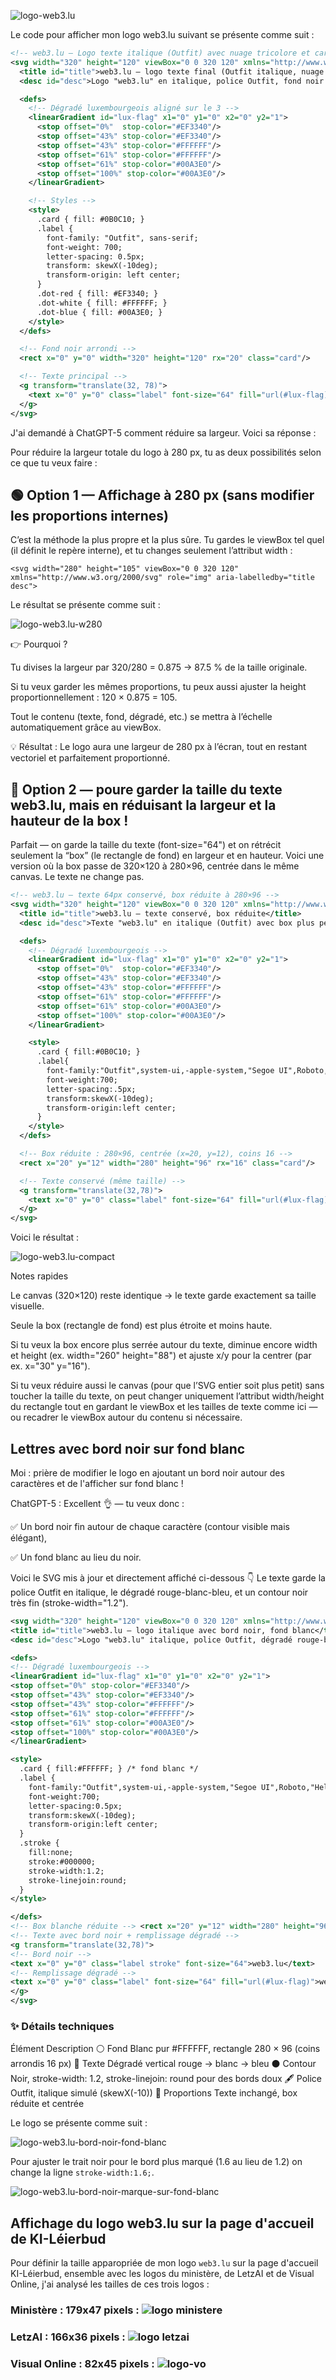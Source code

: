 ![logo-web3.lu](https://github.com/mbarnig/qubit-lu-project/blob/main/logos/logo-web3.svg)

Le code pour afficher mon logo web3.lu suivant se présente comme suit : 

```svg
<!-- web3.lu — Logo texte italique (Outfit) avec nuage tricolore et carrés équilibrés -->
<svg width="320" height="120" viewBox="0 0 320 120" xmlns="http://www.w3.org/2000/svg" role="img" aria-labelledby="title desc">
  <title id="title">web3.lu — logo texte final (Outfit italique, nuage tricolore corrigé)</title>
  <desc id="desc">Logo "web3.lu" en italique, police Outfit, fond noir arrondi.</desc>

  <defs>
    <!-- Dégradé luxembourgeois aligné sur le 3 -->
    <linearGradient id="lux-flag" x1="0" y1="0" x2="0" y2="1">
      <stop offset="0%"  stop-color="#EF3340"/>
      <stop offset="43%" stop-color="#EF3340"/>
      <stop offset="43%" stop-color="#FFFFFF"/>
      <stop offset="61%" stop-color="#FFFFFF"/>
      <stop offset="61%" stop-color="#00A3E0"/>
      <stop offset="100%" stop-color="#00A3E0"/>
    </linearGradient>

    <!-- Styles -->
    <style>
      .card { fill: #0B0C10; }
      .label {
        font-family: "Outfit", sans-serif;
        font-weight: 700;
        letter-spacing: 0.5px;
        transform: skewX(-10deg);
        transform-origin: left center;
      }
      .dot-red { fill: #EF3340; }
      .dot-white { fill: #FFFFFF; }
      .dot-blue { fill: #00A3E0; }
    </style>
  </defs>

  <!-- Fond noir arrondi -->
  <rect x="0" y="0" width="320" height="120" rx="20" class="card"/>

  <!-- Texte principal -->
  <g transform="translate(32, 78)">
    <text x="0" y="0" class="label" font-size="64" fill="url(#lux-flag)">web3.lu</text>
  </g>
</svg>
```

J'ai demandé à ChatGPT-5 comment réduire sa largeur. Voici sa réponse : 

Pour réduire la largeur totale du logo à 280 px, tu as deux possibilités selon ce que tu veux faire :

## 🟢 Option 1 — Affichage à 280 px (sans modifier les proportions internes)

C’est la méthode la plus propre et la plus sûre.
Tu gardes le viewBox tel quel (il définit le repère interne),
et tu changes seulement l’attribut width :  

`<svg width="280" height="105" viewBox="0 0 320 120" xmlns="http://www.w3.org/2000/svg" role="img" aria-labelledby="title desc">`

Le résultat se présente comme suit : 


![logo-web3.lu-w280](https://github.com/mbarnig/qubit-lu-project/blob/main/logos/logo-web3-lu-w280.svg)

👉 Pourquoi ?

Tu divises la largeur par 320/280 = 0.875 → 87.5 % de la taille originale.

Si tu veux garder les mêmes proportions, tu peux aussi ajuster la height proportionnellement :
120 × 0.875 = 105.

Tout le contenu (texte, fond, dégradé, etc.) se mettra à l’échelle automatiquement grâce au viewBox.

💡 Résultat :
Le logo aura une largeur de 280 px à l’écran, tout en restant vectoriel et parfaitement proportionné.

## 🔵 Option 2 — poure garder la taille du texte web3.lu, mais en réduisant la largeur et la hauteur de la box !

Parfait — on garde la taille du texte (font-size="64") et on rétrécit seulement la “box” (le rectangle de fond) en largeur et en hauteur.
Voici une version où la box passe de 320×120 à 280×96, centrée dans le même canvas. Le texte ne change pas.

```svg
<!-- web3.lu — texte 64px conservé, box réduite à 280×96 -->
<svg width="320" height="120" viewBox="0 0 320 120" xmlns="http://www.w3.org/2000/svg" role="img" aria-labelledby="title desc">
  <title id="title">web3.lu — texte conservé, box réduite</title>
  <desc id="desc">Texte "web3.lu" en italique (Outfit) avec box plus petite autour, sans changer la taille du texte.</desc>

  <defs>
    <!-- Dégradé luxembourgeois -->
    <linearGradient id="lux-flag" x1="0" y1="0" x2="0" y2="1">
      <stop offset="0%"  stop-color="#EF3340"/>
      <stop offset="43%" stop-color="#EF3340"/>
      <stop offset="43%" stop-color="#FFFFFF"/>
      <stop offset="61%" stop-color="#FFFFFF"/>
      <stop offset="61%" stop-color="#00A3E0"/>
      <stop offset="100%" stop-color="#00A3E0"/>
    </linearGradient>

    <style>
      .card { fill:#0B0C10; }
      .label{
        font-family:"Outfit",system-ui,-apple-system,"Segoe UI",Roboto,"Helvetica Neue",Arial,sans-serif;
        font-weight:700;
        letter-spacing:.5px;
        transform:skewX(-10deg);
        transform-origin:left center;
      }
    </style>
  </defs>

  <!-- Box réduite : 280×96, centrée (x=20, y=12), coins 16 -->
  <rect x="20" y="12" width="280" height="96" rx="16" class="card"/>

  <!-- Texte conservé (même taille) -->
  <g transform="translate(32,78)">
    <text x="0" y="0" class="label" font-size="64" fill="url(#lux-flag)">web3.lu</text>
  </g>
</svg>
```

Voici le résultat :


![logo-web3.lu-compact](https://github.com/mbarnig/qubit-lu-project/blob/main/logos/logo-web3.lu-compact.svg)

Notes rapides

Le canvas (320×120) reste identique → le texte garde exactement sa taille visuelle.

Seule la box (rectangle de fond) est plus étroite et moins haute.

Si tu veux la box encore plus serrée autour du texte, diminue encore width et height (ex. width="260" height="88") et ajuste x/y pour la centrer (par ex. x="30" y="16").

Si tu veux réduire aussi le canvas (pour que l’SVG entier soit plus petit) sans toucher la taille du texte, on peut changer uniquement l’attribut width/height du rectangle tout en gardant le viewBox et les tailles de texte comme ici — ou recadrer le viewBox autour du contenu si nécessaire.

## Lettres avec bord noir sur fond blanc

Moi : prière de modifier le logo en ajoutant un bord noir autour des caractères et de l'afficher sur fond blanc !

ChatGPT-5 : Excellent 👌 — tu veux donc :

✅ Un bord noir fin autour de chaque caractère (contour visible mais élégant),

✅ Un fond blanc au lieu du noir.

Voici le SVG mis à jour et directement affiché ci-dessous 👇
Le texte garde la police Outfit en italique, le dégradé rouge-blanc-bleu, et un contour noir très fin (stroke-width="1.2").

```svg
<svg width="320" height="120" viewBox="0 0 320 120" xmlns="http://www.w3.org/2000/svg" role="img" aria-labelledby="title desc">
<title id="title">web3.lu — logo italique avec bord noir, fond blanc</title>
<desc id="desc">Logo "web3.lu" italique, police Outfit, dégradé rouge-blanc-bleu, bord noir fin et fond blanc arrondi.</desc>

<defs>
<!-- Dégradé luxembourgeois -->
<linearGradient id="lux-flag" x1="0" y1="0" x2="0" y2="1">
<stop offset="0%" stop-color="#EF3340"/>
<stop offset="43%" stop-color="#EF3340"/>
<stop offset="43%" stop-color="#FFFFFF"/>
<stop offset="61%" stop-color="#FFFFFF"/>
<stop offset="61%" stop-color="#00A3E0"/>
<stop offset="100%" stop-color="#00A3E0"/>
</linearGradient>

<style>
  .card { fill:#FFFFFF; } /* fond blanc */
  .label {
    font-family:"Outfit",system-ui,-apple-system,"Segoe UI",Roboto,"Helvetica Neue",Arial,sans-serif;
    font-weight:700;
    letter-spacing:0.5px;
    transform:skewX(-10deg);
    transform-origin:left center;
  }
  .stroke {
    fill:none;
    stroke:#000000;
    stroke-width:1.2;
    stroke-linejoin:round;
  }
</style>

</defs>
<!-- Box blanche réduite --> <rect x="20" y="12" width="280" height="96" rx="16" class="card"/>
<!-- Texte avec bord noir + remplissage dégradé -->
<g transform="translate(32,78)">
<!-- Bord noir -->
<text x="0" y="0" class="label stroke" font-size="64">web3.lu</text>
<!-- Remplissage dégradé -->
<text x="0" y="0" class="label" font-size="64" fill="url(#lux-flag)">web3.lu</text>
</g>
</svg>
```
### ✨ Détails techniques
Élément	Description
⚪ Fond	Blanc pur #FFFFFF, rectangle 280 × 96 (coins arrondis 16 px)
🌈 Texte	Dégradé vertical rouge → blanc → bleu
⚫ Contour	Noir, stroke-width: 1.2, stroke-linejoin: round pour des bords doux
🖋️ Police	Outfit, italique simulé (skewX(-10))
🧭 Proportions	Texte inchangé, box réduite et centrée

Le logo se présente comme suit :

![logo-web3.lu-bord-noir-fond-blanc](https://github.com/mbarnig/qubit-lu-project/blob/main/logos/logo-web3.lu-bord-noir-fond-blanc.svg)

Pour ajuster le trait noir pour le bord plus marqué (1.6 au lieu de 1.2) on change la ligne `stroke-width:1.6;`.

![logo-web3.lu-bord-noir-marque-sur-fond-blanc](https://github.com/mbarnig/qubit-lu-project/blob/main/logos/logo-web3.lu-bord-noir-marque-sur-fond-blanc.svg)

## Affichage du logo web3.lu sur la page d'accueil de KI-Léierbud

Pour définir la taille apparopriée de mon logo `web3.lu` sur la page d'accueil KI-Léierbud, ensemble avec les logos du ministère, de LetzAI et de Visual Online, j'ai analysé les tailles de ces trois logos :  

### Ministère : 179x47 pixels :    ![logo ministere](https://github.com/mbarnig/qubit-lu-project/blob/main/logos/logo-ministere.png)

### LetzAI : 166x36 pixels :       ![logo letzai](https://github.com/mbarnig/qubit-lu-project/blob/main/logos/logo-letzai.png)

### Visual Online : 82x45 pixels : ![logo-vo](https://github.com/mbarnig/qubit-lu-project/blob/main/logos/logo-vo.png)


